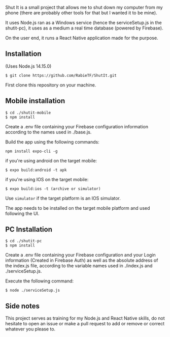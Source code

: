 Shut It is a small project that allows me to shut down my computer from my phone (there are probably other tools for that but I wanted it to be mine).

It uses Node.js ran as a Windows service (hence the serviceSetup.js in the shutit-pc), it uses as a medium a real time database (powered by Firebase).

On the user end, it runs a React Native application made for the purpose.

## Installation

(Uses Node.js 14.15.0)

```shell
$ git clone https://github.com/RabieTF/ShutIt.git
```

First clone this repository on your machine.

## Mobile installation

```shell
$ cd ./shutit-mobile
$ npm install
```

Create a .env file containing your Firebase configuration information according to the names used in ./base.js.

Build the app using the following commands:

```shell
npm install expo-cli -g
```

if you're using android on the target mobile:
```shell
$ expo build:android -t apk
```
if you're using IOS on the target mobile:
```shell
$ expo build:ios -t (archive or simulator) 
```

Use `simulator` if the target platform is an IOS simulator.

The app needs to be installed on the target mobile platform and used following the UI.

## PC Installation

```shell
$ cd ./shutit-pc
$ npm install
```

Create a .env file containing your Firebase configuration and your Login information (Created in Firebase Auth) as well as the absolute address of the index.js file, according to the variable names used in ./index.js and ./serviceSetup.js.

Execute the following command:

```shell
$ node ./serviceSetup.js
```

## Side notes

This project serves as training for my Node.js and React Native skills, do not hesitate to open an issue or make a pull request to add or remove or correct whatever you please to.
